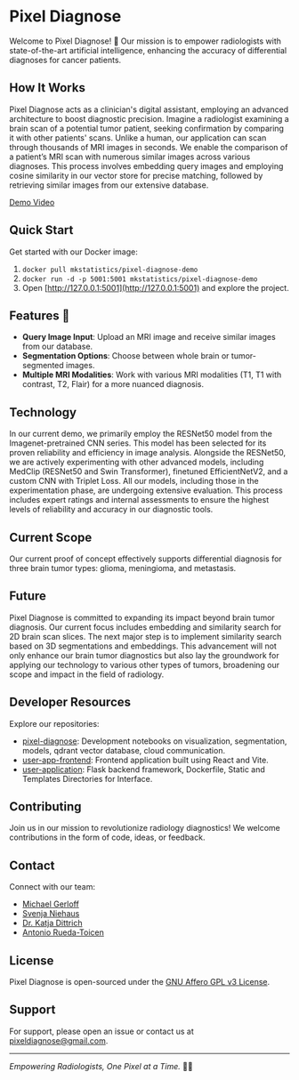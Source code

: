 # Pixel Diagnose

Welcome to Pixel Diagnose! 🧠 Our mission is to empower radiologists with state-of-the-art artificial intelligence, enhancing the accuracy of differential diagnoses for cancer patients.

## How It Works

Pixel Diagnose acts as a clinician's digital assistant, employing an advanced architecture to boost diagnostic precision. Imagine a radiologist examining a brain scan of a potential tumor patient, seeking confirmation by comparing it with other patients' scans. Unlike a human, our application can scan through thousands of MRI images in seconds. We enable the comparison of a patient’s MRI scan with numerous similar images across various diagnoses. This process involves embedding query images and employing cosine similarity in our vector store for precise matching, followed by retrieving similar images from our extensive database.

[Demo Video](https://github.com/pixel-diagnose/.github/assets/75021486/de0efffe-6a41-44b4-8350-6bf06f3bca58)

## Quick Start
Get started with our Docker image:
1. `docker pull mkstatistics/pixel-diagnose-demo`
2. `docker run -d -p 5001:5001 mkstatistics/pixel-diagnose-demo`
3. Open [http://127.0.0.1:5001](http://127.0.0.1:5001) and explore the project.

## Features 🧠

- **Query Image Input**: Upload an MRI image and receive similar images from our database.
- **Segmentation Options**: Choose between whole brain or tumor-segmented images.
- **Multiple MRI Modalities**: Work with various MRI modalities (T1, T1 with contrast, T2, Flair) for a more nuanced diagnosis.

## Technology

In our current demo, we primarily employ the RESNet50 model from the Imagenet-pretrained CNN series. This model has been selected for its proven reliability and efficiency in image analysis. Alongside the RESNet50, we are actively experimenting with other advanced models, including MedClip (RESNet50 and Swin Transformer), finetuned EfficientNetV2, and a custom CNN with Triplet Loss. All our models, including those in the experimentation phase, are undergoing extensive evaluation. This process includes expert ratings and internal assessments to ensure the highest levels of reliability and accuracy in our diagnostic tools.

## Current Scope

Our current proof of concept effectively supports differential diagnosis for three brain tumor types: glioma, meningioma, and metastasis.

## Future

Pixel Diagnose is committed to expanding its impact beyond brain tumor diagnosis. Our current focus includes embedding and similarity search for 2D brain scan slices. The next major step is to implement similarity search based on 3D segmentations and embeddings. This advancement will not only enhance our brain tumor diagnostics but also lay the groundwork for applying our technology to various other types of tumors, broadening our scope and impact in the field of radiology.

## Developer Resources

Explore our repositories:

- [pixel-diagnose](https://github.com/pixel-diagnose/pixel-diagnose): Development notebooks on visualization, segmentation, models, qdrant vector database, cloud communication.
- [user-app-frontend](https://github.com/pixel-diagnose/user-app-frontend): Frontend application built using React and Vite.
- [user-application](https://github.com/pixel-diagnose/user-application): Flask backend framework, Dockerfile, Static and Templates Directories for Interface.

## Contributing

Join us in our mission to revolutionize radiology diagnostics! We welcome contributions in the form of code, ideas, or feedback.

## Contact

Connect with our team:
- [Michael Gerloff](https://www.linkedin.com/in/michael-gerloff/)
- [Svenja Niehaus](https://www.linkedin.com/in/svenja-niehus/)
- [Dr. Katja Dittrich](https://www.linkedin.com/in/katja-dittrich/)
- [Antonio Rueda-Toicen](https://www.linkedin.com/in/antonioruedatoicen/)

## License

Pixel Diagnose is open-sourced under the [GNU Affero GPL v3 License](LICENSE).

## Support
For support, please open an issue or contact us at [pixeldiagnose@gmail.com](mailto:pixeldiagnose@gmail.com).

---

*Empowering Radiologists, One Pixel at a Time.* 🧠💡
